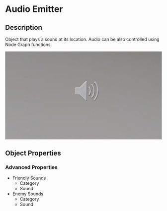 # Audio Emitter

## Description

Object that plays a sound at its location. Audio can be also controlled using Node Graph functions.

![Audio Emitter](../../../.gitbook/assets/images/objects/gameplay/audio/audio-emitter.png)

## Object Properties

### Advanced Properties

- Friendly Sounds
  - Category
  - Sound
- Enemy Sounds
  - Category
  - Sound
